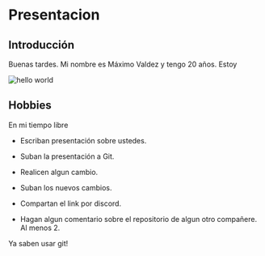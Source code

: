 # Presentacion
## Introducción
Buenas tardes. Mi nombre es Máximo Valdez y tengo 20 años. Estoy 

![hello world](https://wollen.org/blog/wp-content/uploads/2021/04/hello_world_title3.gif)

## Hobbies
En mi tiempo libre 

- Escriban presentación sobre ustedes.

- Suban la presentación a Git.

- Realicen algun cambio.

- Suban los nuevos cambios.

- Compartan el link por discord.

- Hagan algun comentario sobre el repositorio de algun otro compañere. Al menos 2.

Ya saben usar git!
